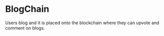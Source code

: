 # BlogChain
Users blog and it is placed onto the blockchain where they can upvote and comment on blogs.
